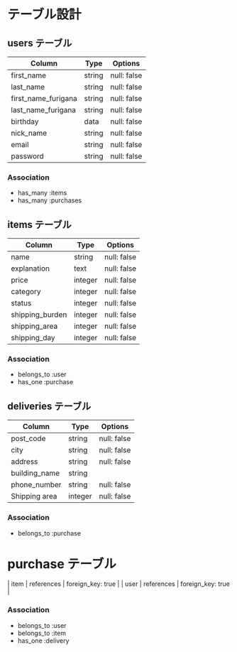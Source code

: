 # テーブル設計

## users テーブル

| Column              | Type   | Options     |
| ------------------- | ------ | ----------- |
| first_name          | string | null: false |
| last_name           | string | null: false |
| first_name_furigana | string | null: false |
| last_name_furigana  | string | null: false |
| birthday            | data   | null: false |
| nick_name           | string | null: false |
| email               | string | null: false |
| password            | string | null: false |

### Association

- has_many :items
- has_many :purchases

## items テーブル

| Column          | Type    | Options     |
| --------------- | --------| ----------- |
| name            | string  | null: false |
| explanation     | text    | null: false |
| price           | integer | null: false |
| category        | integer | null: false |
| status          | integer | null: false |
| shipping_burden | integer | null: false |
| shipping_area   | integer | null: false |
| shipping_day   | integer | null: false |

### Association

- belongs_to :user
- has_one :purchase

## deliveries テーブル

| Column          | Type    | Options     |
| --------------- | ------- | ----------- |
| post_code       | string  | null: false |
| city            | string  | null: false |
| address         | string  | null: false |
| building_name   | string  |             |
| phone_number    | string  | null: false |
| Shipping area   | integer | null: false |

### Association

- belongs_to :purchase


# purchase テーブル

| item | references | foreign_key: true |
| user | references | foreign_key: true |

### Association

- belongs_to :user
- belongs_to :item
- has_one :delivery
